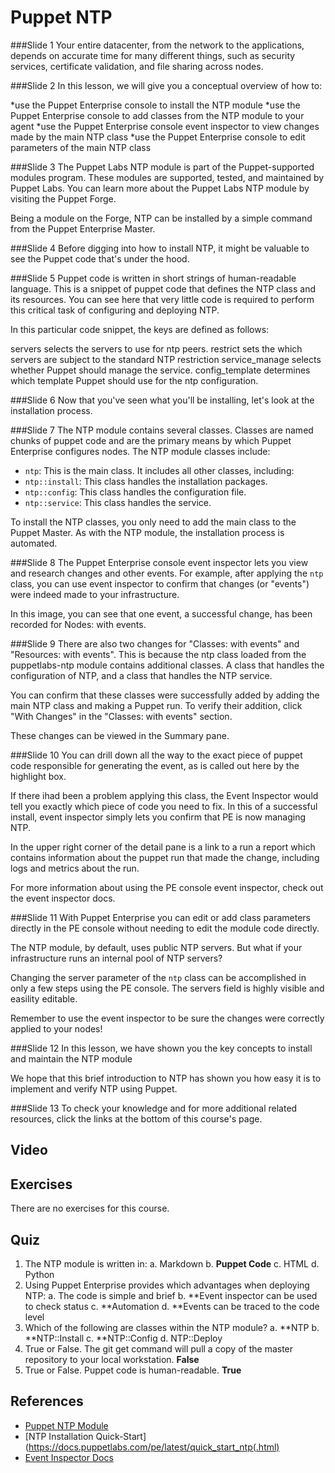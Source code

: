 # Puppet NTP

###Slide 1
Your entire datacenter, from the network to the applications, depends on accurate time for many different things, such as security services, certificate validation, and file sharing across nodes.


###Slide 2
In this lesson, we will give you a conceptual overview of how to:

*use the Puppet Enterprise console to install the NTP module 
*use the Puppet Enterprise console to  add classes from the NTP module to your agent 
*use the Puppet Enterprise console event inspector to view changes made by the main NTP class
*use the Puppet Enterprise console to edit parameters of the main NTP class


###Slide 3
The Puppet Labs NTP module is part of the Puppet-supported modules program. These modules are supported, tested, and maintained by Puppet Labs. You can learn more about the Puppet Labs NTP module by visiting the Puppet Forge. 

Being a module on the Forge, NTP can be installed by a simple command from the Puppet Enterprise Master.


###Slide 4
Before digging into how to install NTP, it might be valuable to see the Puppet code that's under the hood.

###Slide 5
Puppet code is written in short strings of human-readable language. This is a snippet of puppet code that defines the NTP class and its resources. You can see here that very little code is required to perform this critical task of configuring and deploying NTP. 

In this particular code snippet, the keys are defined as follows:

servers selects the servers to use for ntp peers.
restrict sets the which servers are subject to the standard NTP restriction
service_manage selects whether Puppet should manage the service.
config_template determines which template Puppet should use for the ntp configuration.


###Slide 6
Now that you've seen what you'll be installing, let's look at the installation process.

###Slide 7
The NTP module contains several classes. Classes are named chunks of puppet code and are the primary means by which Puppet Enterprise configures nodes. The NTP module classes include:
 
* `ntp`: This is the main class. It includes all other classes, including:
* `ntp::install`: This class handles the installation packages.
* `ntp::config`: This class handles the configuration file.
* `ntp::service`: This class handles the service.

To install the NTP classes, you only need to add the main class to the Puppet Master. As with the NTP module, the installation process is automated. 


###Slide 8
The Puppet Enterprise console event inspector lets you view and research changes and other events. For example, after applying the `ntp` class, you can use event inspector to confirm that changes (or "events") were indeed made to your infrastructure. 

In this image, you can see that one event, a successful change, has been recorded for Nodes: with events. 




###Slide 9
There are also two changes for "Classes: with events" and "Resources: with events". This is because the ntp class loaded from the puppetlabs-ntp module contains additional classes. A class that handles the configuration of NTP, and a class that handles the NTP service.

You can confirm that these classes were successfully added by adding the main NTP class and making a Puppet run. To verify their addition,  click "With Changes" in the "Classes: with events" section. 

These changes can be viewed in the Summary pane.


###Slide 10
You can drill down all the way to the exact piece of puppet code responsible for generating the event, as is called out here by the highlight box. 

If there ihad been a problem applying this class, the Event Inspector would tell you exactly which piece of code you need to fix. In this of a successful install, event inspector simply lets you confirm that PE is now managing NTP.

In the upper right corner of the detail pane is a link to a run a report which contains information about the puppet run that made the change, including logs and metrics about the run. 

For more information about using the PE console event inspector, check out the event inspector docs. 


###Slide 11
With Puppet Enterprise you can edit or add class parameters directly in the PE console without needing to edit the module code directly. 

The NTP module, by default, uses public NTP servers. But what if your infrastructure runs an internal pool of NTP servers? 

Changing the server parameter of the `ntp` class can be accomplished in only a few steps using the PE console. The servers field is highly visible and easility editable.

Remember to use the event inspector to be sure the changes were correctly applied to your nodes!


###Slide 12
In this lesson, we have shown you the key concepts to install and maintain the NTP module

We hope that this brief introduction to NTP has shown you how easy it is to implement and verify NTP using Puppet.


###Slide 13
To check your knowledge and for more additional related resources,  click the links at the bottom of this course's page.





## Video ##

## Exercises ##
There are no exercises for this course.

## Quiz ##

1. The NTP module is written in:
	a. Markdown
	b. **Puppet Code**
	c. HTML	
	d. Python
2. Using Puppet Enterprise provides which advantages when deploying NTP:
	a. The code is simple and brief
	b. **Event inspector can be used to check status
	c. **Automation
	d. **Events can be traced to the code level
3. Which of the following are classes within the NTP module?
	a. **NTP
	b. **NTP::Install
	c. **NTP::Config
	d. NTP::Deploy
4. True or False. The git get command will pull a copy of the master repository to your local workstation. **False**
5. True or False. Puppet code is human-readable. **True**

## References ##
* [Puppet NTP Module](https://forge.puppetlabs.com/puppetlabs/ntp)
* [NTP Installation Quick-Start](https://docs.puppetlabs.com/pe/latest/quick_start_ntp(.html)
* [Event Inspector Docs](https://docs.puppetlabs.com/pe/latest/console_event-inspector.html)
